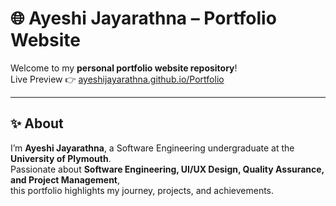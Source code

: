 # 🌐 Ayeshi Jayarathna – Portfolio Website

Welcome to my **personal portfolio website repository**!  
Live Preview 👉 [ayeshijayarathna.github.io/Portfolio](https://ayeshijayarathna.github.io/Portfolio/)

---

## ✨ About
I’m **Ayeshi Jayarathna**, a Software Engineering undergraduate at the **University of Plymouth**.  
Passionate about **Software Engineering, UI/UX Design, Quality Assurance, and Project Management**,  
this portfolio highlights my journey, projects, and achievements.  

